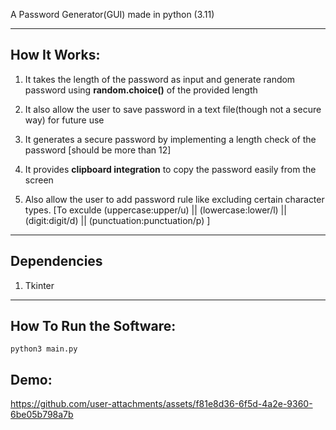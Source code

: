 A Password Generator(GUI) made in python (3.11)  

---  

## How It Works:  

1. It takes the length of the password as input and generate random password using __random.choice()__ of the provided length 

2. It also allow the user to save password in a text file(though not a secure way) for future use  

3. It generates a secure password by implementing a length check of the password [should be more than 12]  

4. It provides __clipboard integration__ to copy the password easily from the screen  

5. Also allow the user to add password rule like excluding certain character types. [To exculde (uppercase:upper/u) || (lowercase:lower/l) || (digit:digit/d) || (punctuation:punctuation/p) ]

---  

## Dependencies  

1. Tkinter

---    

## How To Run the Software:  

```
python3 main.py
```  

## Demo:  

https://github.com/user-attachments/assets/f81e8d36-6f5d-4a2e-9360-6be05b798a7b  






